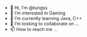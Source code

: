 - 👋 Hi, I’m @tungss
- 👀 I’m interested in Gaming
- 🌱 I’m currently learning Java, C++
- 💞️ I’m looking to collaborate on ...
- 📫 How to reach me ...

<!---
tungss/tungss is a ✨ special ✨ repository because its `README.md` (this file) appears on your GitHub profile.
You can click the Preview link to take a look at your changes.
--->
